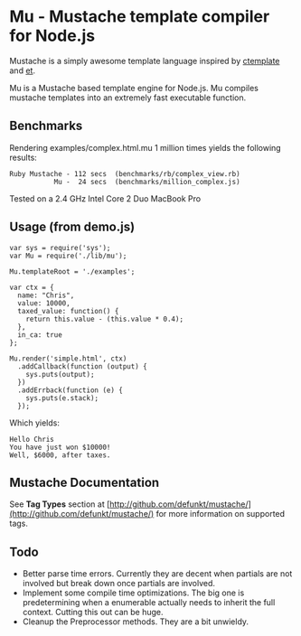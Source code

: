 Mu - Mustache template compiler for Node.js
===========================================

Mustache is a simply awesome template language inspired by 
[ctemplate](http://code.google.com/p/google-ctemplate/) and 
[et](http://www.ivan.fomichev.name/2008/05/erlang-template-engine-prototype.html).

Mu is a Mustache based template engine for Node.js. Mu compiles mustache
templates into an extremely fast executable function.


Benchmarks
----------

Rendering examples/complex.html.mu 1 million times yields the following results:

    Ruby Mustache - 112 secs  (benchmarks/rb/complex_view.rb)
               Mu -  24 secs  (benchmarks/million_complex.js)

Tested on a 2.4 GHz Intel Core 2 Duo MacBook Pro


Usage (from demo.js)
--------------------

    var sys = require('sys');
    var Mu = require('./lib/mu');

    Mu.templateRoot = './examples';

    var ctx = {
      name: "Chris",
      value: 10000,
      taxed_value: function() {
        return this.value - (this.value * 0.4);
      },
      in_ca: true
    };

    Mu.render('simple.html', ctx)
      .addCallback(function (output) {
        sys.puts(output);
      })
      .addErrback(function (e) {
        sys.puts(e.stack);
      });

Which yields:

    Hello Chris
    You have just won $10000!
    Well, $6000, after taxes.
    

Mustache Documentation
----------------------

See **Tag Types** section at
[http://github.com/defunkt/mustache/](http://github.com/defunkt/mustache/) 
for more information on supported tags.

Todo
----

* Better parse time errors. Currently they are decent when partials are not involved
  but break down once partials are involved.
* Implement some compile time optimizations. The big one is predetermining when a
  enumerable actually needs to inherit the full context. Cutting this out can be huge.
* Cleanup the Preprocessor methods. They are a bit unwieldy.  
